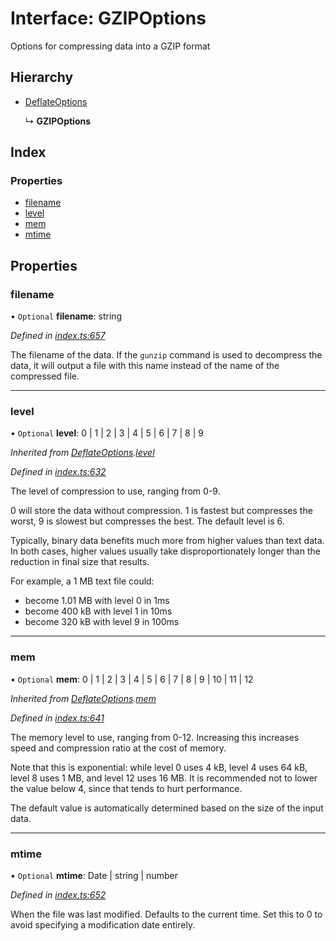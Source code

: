 # Interface: GZIPOptions

Options for compressing data into a GZIP format

## Hierarchy

* [DeflateOptions](deflateoptions.md)

  ↳ **GZIPOptions**

## Index

### Properties

* [filename](gzipoptions.md#filename)
* [level](gzipoptions.md#level)
* [mem](gzipoptions.md#mem)
* [mtime](gzipoptions.md#mtime)

## Properties

### filename

• `Optional` **filename**: string

*Defined in [index.ts:657](https://github.com/101arrowz/fflate/blob/8a52440/src/index.ts#L657)*

The filename of the data. If the `gunzip` command is used to decompress the data, it will output a file
with this name instead of the name of the compressed file.

___

### level

• `Optional` **level**: 0 \| 1 \| 2 \| 3 \| 4 \| 5 \| 6 \| 7 \| 8 \| 9

*Inherited from [DeflateOptions](deflateoptions.md).[level](deflateoptions.md#level)*

*Defined in [index.ts:632](https://github.com/101arrowz/fflate/blob/8a52440/src/index.ts#L632)*

The level of compression to use, ranging from 0-9.

0 will store the data without compression.
1 is fastest but compresses the worst, 9 is slowest but compresses the best.
The default level is 6.

Typically, binary data benefits much more from higher values than text data.
In both cases, higher values usually take disproportionately longer than the reduction in final size that results.

For example, a 1 MB text file could:
- become 1.01 MB with level 0 in 1ms
- become 400 kB with level 1 in 10ms
- become 320 kB with level 9 in 100ms

___

### mem

• `Optional` **mem**: 0 \| 1 \| 2 \| 3 \| 4 \| 5 \| 6 \| 7 \| 8 \| 9 \| 10 \| 11 \| 12

*Inherited from [DeflateOptions](deflateoptions.md).[mem](deflateoptions.md#mem)*

*Defined in [index.ts:641](https://github.com/101arrowz/fflate/blob/8a52440/src/index.ts#L641)*

The memory level to use, ranging from 0-12. Increasing this increases speed and compression ratio at the cost of memory.

Note that this is exponential: while level 0 uses 4 kB, level 4 uses 64 kB, level 8 uses 1 MB, and level 12 uses 16 MB.
It is recommended not to lower the value below 4, since that tends to hurt performance.

The default value is automatically determined based on the size of the input data.

___

### mtime

• `Optional` **mtime**: Date \| string \| number

*Defined in [index.ts:652](https://github.com/101arrowz/fflate/blob/8a52440/src/index.ts#L652)*

When the file was last modified. Defaults to the current time.
Set this to 0 to avoid specifying a modification date entirely.
